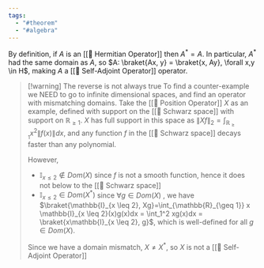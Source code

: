 ```yaml
---
tags:
  - "#theorem"
  - "#algebra"
---
```

By definition, if $A$ is an [[📘 Hermitian Operator]] then $A^*=A$. In particular, $A^*$ had the same domain as $A$, so $A: \braket{Ax, y} = \braket{x, Ay}, \forall x,y \in H$, making $A$ a [[📘 Self-Adjoint Operator]] operator.

>[!warning] The reverse is not always true
> To find a counter-example we NEED to go to infinite dimensional spaces, and find an operator with mismatching domains. Take the [[📘 Position Operator]] $X$ as an example, defined with support on the [[📘 Schwarz space]] with support on $\mathbb{R}_{\geq 1}$. $X$ has full support in this space as $\|Xf \|_2 = \int_{\mathbb{R}_{\geq 1}}x^2\|f(x)\|dx$, and any function $f$ in the [[📘 Schwarz space]] decays faster than any polynomial.
> 
> However,
> - $\mathbb{I}_{x \leq 2} \notin Dom (X)$ since $f$ is not a smooth function, hence it does not below to the [[📘 Schwarz space]]
> - $\mathbb{I}_{x \leq 2} \in Dom (X^*)$ since $\forall g \in Dom (X)$ , we have $\braket{\mathbb{I}_{x \leq 2}, Xg}=\int_{\mathbb{R}_{\geq 1}} x \mathbb{I}_{x \leq 2}(x)g(x)dx = \int_1^2 xg(x)dx = \braket{x\mathbb{I}_{x \leq 2}, g}$, which is well-defined for all $g \in Dom (X)$. 
>
> Since we have a domain mismatch, $X \neq X^*$, so $X$ is not a [[📘 Self-Adjoint Operator]]
